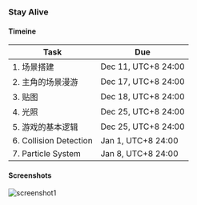 ### Stay Alive

#### Timeine  

| Task | Due |  
| --- | --- |  
| 1. 场景搭建 | Dec 11, UTC+8 24:00 |  
| 2. 主角的场景漫游 | Dec 17, UTC+8 24:00 |  
| 3. 贴图 | Dec 18, UTC+8 24:00 |  
| 4. 光照 | Dec 25, UTC+8 24:00 |  
| 5. 游戏的基本逻辑 | Dec 25, UTC+8 24:00 |  
| 6. Collision Detection | Jan 1, UTC+8 24:00 |  
| 7. Particle System | Jan 8, UTC+8 24:00 |  

#### Screenshots
![screenshot1](https://github.com/Stay-Alive/Stay-Alive/blob/master/screenshot1.png)
